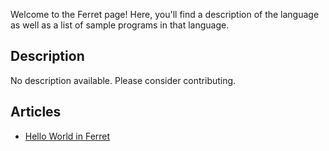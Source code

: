 Welcome to the Ferret page! Here, you'll find a description of the language as well as a list of sample programs in that language.

## Description

No description available. Please consider contributing.

## Articles

- [Hello World in Ferret](https://sampleprograms.io/projects/hello-world/ferret)